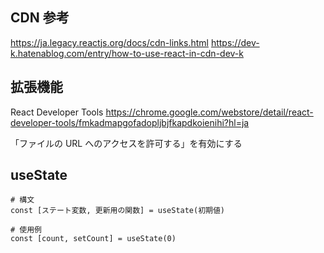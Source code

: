 
## CDN 参考
https://ja.legacy.reactjs.org/docs/cdn-links.html
https://dev-k.hatenablog.com/entry/how-to-use-react-in-cdn-dev-k

## 拡張機能

React Developer Tools
https://chrome.google.com/webstore/detail/react-developer-tools/fmkadmapgofadopljbjfkapdkoienihi?hl=ja

「ファイルの URL へのアクセスを許可する」を有効にする

## useState

```
# 構文
const [ステート変数, 更新用の関数] = useState(初期値)

# 使用例
const [count, setCount] = useState(0)
```
